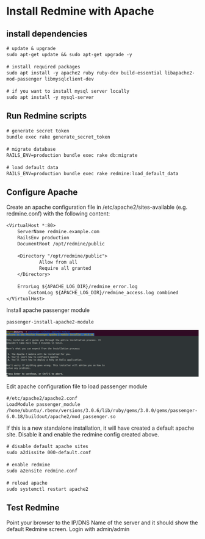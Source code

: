 Install Redmine with Apache
==== 
## install dependencies 
```
# update & upgrade 
sudo apt-get update && sudo apt-get upgrade -y

# install required packages
sudo apt install -y apache2 ruby ruby-dev build-essential libapache2-mod-passenger libmysqlclient-dev

# if you want to install mysql server locally
sudo apt install -y mysql-server
```

## Run Redmine scripts
```
# generate secret token
bundle exec rake generate_secret_token

# migrate database
RAILS_ENV=production bundle exec rake db:migrate

# load default data
RAILS_ENV=production bundle exec rake redmine:load_default_data
``` 
## Configure Apache 
Create an apache configuration file in /etc/apache2/sites-available (e.g. redmine.conf) with the following content:

```
<VirtualHost *:80>
    ServerName redmine.example.com
    RailsEnv production
    DocumentRoot /opt/redmine/public

    <Directory "/opt/redmine/public">
            Allow from all
            Require all granted
    </Directory>

    ErrorLog ${APACHE_LOG_DIR}/redmine_error.log
        CustomLog ${APACHE_LOG_DIR}/redmine_access.log combined
</VirtualHost>
```
Install apache passenger module 
```
passenger-install-apache2-module
```
![](img/img4.png)

Edit apache configuration file to load passenger module 
```
#/etc/apache2/apache2.conf
LoadModule passenger_module /home/ubuntu/.rbenv/versions/3.0.6/lib/ruby/gems/3.0.0/gems/passenger-6.0.18/buildout/apache2/mod_passenger.so

```


If this is a new standalone installation, it will have created a default apache site. Disable it and enable the redmine config created above.
```
# disable default apache sites
sudo a2dissite 000-default.conf

# enable redmine
sudo a2ensite redmine.conf

# reload apache
sudo systemctl restart apache2
```


## Test Redmine 
Point your browser to the IP/DNS Name of the server and it should show the default Redmine screen.
Login with admin/admin

